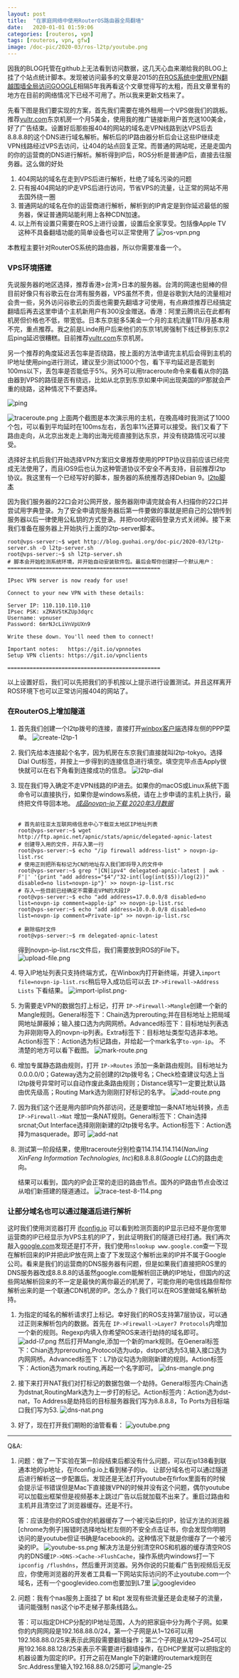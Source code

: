 ```yaml
---
layout: post
title:  "在家庭网络中使用RouterOS路由器全局翻墙"
date:   2020-01-01 01:59:06
categories: [routeros, vpn]
tags: [routeros, vpn, gfw]
image: /doc-pic/2020-03/ros-l2tp/youtube.png
---
```

因我的BLOG托管在github上无法看到访问数据，这几天心血来潮给我的BLOG上挂了个站点统计脚本。发现被访问最多的文章是2015的[在ROS系统中使用VPN翻越围墙全局访问GOOGLE](/setup/ros/use/vpn/to/google/2015/02/19/setup-ros-use-vpn-to-google.html)相隔5年我再看这个文章觉得写的太粗，而且文章里有的地方在目前的网络情况下已经不可用了。所以我来更新文档来了。

先看下图是我们要实现的方案，首先我们需要在境外租用一个VPS做我们的跳板。推荐[vultr.com](https://www.vultr.com/?ref=8414686-6G)东京机房一个月5美金，使用我的推广链接新用户首充送100美金，好了广告结束。设置好后那些报404的网站的域名走VPN线路到达VPS后去8.8.8.8的这个DNS进行域名解析。解析后的IP路由器分析后会让这些IP继续走VPN线路经过VPS去访问，让404的站点回复正常。而普通的网站呢，还是走国内的你的运营商的DNS进行解析。解析得到IP后，ROS分析是普通IP后，直接去往服务器。这么做的好处

1. 404网站的域名在走到VPS后进行解析，杜绝了域名污染的问题
2. 只有报404网站的IP走VPS后进行访问，节省VPS的流量，让正常的网站不用去国外绕一圈
3. 普通网站的域名在你的运营商进行解析，解析到的IP肯定是到你延迟最低的服务器，保证普通网站能利用上各种CDN加速。
4. 以上所有设置只需要在ROS上进行设置，设置后全家享受。包括像Apple TV这种不具备翻墙功能的简单设备也可以正常使用了
![ros-vpn.png](/doc-pic/2020-03/ros-vpn.png)

本教程主要针对RouterOS系统的路由器，所以你需要准备一个。

### VPS环境搭建

先说服务器的地区选择，推荐香港>台湾>日本的服务器。台湾的网速也挺棒的但目前好像只有谷歌云在台湾有服务器，VPS虽然不贵，但是谷歌到大陆的流量相对会贵一些，另外访问谷歌云的页面也需要先翻墙才可使用，有点麻烦推荐已经搞定翻墙后再去这里申请个主机新用户有300没金赠送。香港：阿里云腾讯云在此都有机房但价格也不低，带宽低。日本东京挺多5美金一个月的主机流量1TB/月基本用不完，重点推荐。我之前是Linde用户后来他们的东京1机房强制下线迁移到东京2后ping延迟很糟糕。目前推荐[vultr.com](https://www.vultr.com/?ref=8414686-6G)东京机房。

另一个推荐的角度延迟丢包率是否绕路，按上面的方法申请完主机后会得到主机的IP地址使用ping进行测试，建议至少测试1000个包，看下平均延迟是否能到100ms以下，丢包率是否能低于5%。另外可以用traceroute命令来看看从你的路由器到VPS的路径是否有绕远，比如从北京到东京如果中间出现美国的IP那就会严重的绕路，这种情况下不要选择。

![ping](/doc-pic/2020-03/ros-l2tp/ping-time.png)

![traceroute.png](/doc-pic/2020-03/ros-l2tp/trace.png)
上面两个截图是本次演示用的主机，在晚高峰时我测试了1000个包，可以看到平均延时在100ms左右，丢包率1%还算可以接受。我们又看了下路由走向，从北京出发走上海的出海光缆直接到达东京，并没有绕路情况可以接受。

选择好主机后我们开始选择VPN方案旧文章推荐使用的PPTP协议目前应该已经完成无法使用了，而且iOS9后也认为这种管道协议不安全不再支持，目前推荐l2tp协议。我这里有一个已经写好的脚本，服务器的系统推荐选择Debian 9。[l2tp脚本](/doc-pic/2020-03/l2tp-server.sh)

因为我们服务器的22口会对公网开放，服务器刚申请完就会有人扫描你的22口并尝试用字典登录。为了安全申请完服务器后第一件要做的事就是把自己的公钥传到服务器以后一律使用公私钥的方式登录。并把root的密码登录方式关闭掉。接下来我们准备在服务器上开始执行上面的l2tp-server脚本。

~~~ shell
root@vps-server:~$ wget http://blog.guohai.org/doc-pic/2020-03/l2tp-server.sh -O l2tp-server.sh
root@vps-server:~$ sh l2tp-server.sh
# 脚本会开始检测系统环境，并开始自动安装软件包。最后会帮你创建好一个默认用户：
================================================

IPsec VPN server is now ready for use!

Connect to your new VPN with these details:

Server IP: 110.110.110.110
IPsec PSK: xZRAVStKZUp3dqrc
Username: vpnuser
Password: 6mrNJcLiVnVpUXn9

Write these down. You'll need them to connect!

Important notes:   https://git.io/vpnnotes
Setup VPN clients: https://git.io/vpnclients

================================================
~~~
以上设置好后，我们可以先把我们的手机按以上提示进行设置测试。并且这样离开ROS环境下也可以正常访问报404的网站了。

### 在RouterOS上增加隧道

1. 首先我们创建一个l2tp拨号的连接，直接打开[winbox客户端](https://mikrotik.com/download)选择左侧的PPP菜单。
![create-l2tp-1](/doc-pic/2020-03/ros-l2tp/create-l2tp.png)
2. 我们先给本连接起个名字，因为机房在东京我们直接就叫l2tp-tokyo。选择Dial Out标签，并按上一步得到的连接信息进行填空。填空完毕点击Apply很快就可以在右下角看到连接成功的信息。
![l2tp-dial](/doc-pic/2020-03/ros-l2tp/l2tp-dial.png)
3. 现在我们导入确定不走VPN线路的IP进去。如果你的macOS或Linux系统下面命令可以直接执行，如果你是windows系统，请在上步申请的主机上执行，最终把文件导回本地。
[*成品novpn-ip下载,2020年3月数据*](/doc-pic/2020-03/ros-l2tp/novpn-ip-list-202003.zip)

    ~~~ shell

    # 首先前往亚太互联网络信息中心下载亚太地区IP地址列表
    root@vps-server:~$ wget http://ftp.apnic.net/apnic/stats/apnic/delegated-apnic-latest
    # 创建导入用的文件，并存入第一行
    root@vps-server:~$ echo "/ip firewall address-list" > novpn-ip-list.rsc
    # 使用正则把所有标记为CN的地址存入我们即将导入的文件中
    root@vps-server:~$ grep "|CN|ipv4" delegated-apnic-latest | awk -F'|' '{print "add address="$4"/"32-int(log(int($5))/log(2))" disabled=no list=novpn-ip"}' >> novpn-ip-list.rsc
    # 存入一些目前已经确定不需要走VPN的大段IP
    root@vps-server:~$ echo "add address=17.0.0.0/8 disabled=no list=novpn-ip comment=apple-ip" >> novpn-ip-list.rsc
    root@vps-server:~$ echo "add address=10.0.0.0/8 disabled=no list=novpn-ip comment=Private-ip" >> novpn-ip-list.rsc

    # 删除临时文件
    root@vps-server:~$ rm delegated-apnic-latest
    ~~~
    得到novpn-ip-list.rsc文件后，我们需要放到ROS的File下。
![upload-file.png](/doc-pic/2020-03/ros-l2tp/upload-file.png)
4. 导入IP地址列表只支持终端方式，在Winbox内打开新终端，并键入`import file=novpn-ip-list.rsc`稍后导入成功后可以去 `IP->Firewall->Address Lists` 下看结果。
![import-iplist.png-](/doc-pic/2020-03/ros-l2tp/import-iplist.png)
5. 为需要走VPN的数据包打上标记，打开 `IP->Firewall->Mangle`创建一个新的Mangle规则。General标签下：Chain选为prerouting;并在目标地址上把局域网地址屏蔽掉；输入接口选为内网网桥。Advanced标签下：目标地址列表选为非刚刚导入的novpn-ip列表。Extra标签下：目标地址类型勾选非本地。Action标签下：Action选为标记路由，并给起一个mark名字`to-vpn-ip`。 不清楚的地方可以看下截图。
![mark-route.png](/doc-pic/2020-03/ros-l2tp/mark-route.png)

6. 增加专属静态路由规则，打开 `IP->Routes` 添加一条新路由规则。目标地址为0.0.0.0/0；Gateway选为之前创建的l2tp拨号名；Check检查建议勾选上当l2tp拨号异常时可以自动作废此条路由规则；Distance填写1一定要比默认路由优先级高；Routing Mark选为刚刚打好标记的名字。
![add-route.png](/doc-pic/2020-03/ros-l2tp/add-route.png)

7. 因为我们这个还是用内部IP向外部访问，还是要增加一条NAT地址转换，点击 `IP->Firewall->Nat` 增加一条NAT规则。General标签下：Chain选择srcnat;Out Interface选择刚刚新建的l2tp拨号名字。Action标签下：Action选择为masquerade。即可
![add-nat](/doc-pic/2020-03/ros-l2tp/add-nat.png)

8. 测试第一阶段结果，使用traceroute分别检查114.114.114.114(*NanJing XinFeng Information Technologies, Inc*)和8.8.8.8(*Google LLC*)的路由走向。

    结果可以看到，国内的IP会正常的走旧的路由节点。国外的IP路由节点会改过从咱们新搭建的隧道通过。
![trace-test-8-114.png](/doc-pic/2020-03/ros-l2tp/trace-test-8-114.png)

### 让部分域名也可以通过隧道后进行解析

这时我们使用浏览器打开 [ifconfig.io](https://ifconfig.io/) 可以看到检测页面的IP显示已经不是你宽带运营商的IP已经显示为VPS主机的IP了，到此证明我们的隧道已经打通。我们再次敲入[google.com](https://www.google.com)发现还是打不开，我们使用`nslookup www.google.com`查一下现在解析回来的IP并把此IP放在网上查了下发现这个解析出来的IP并不属于Google公司。看来是我们的运营商的DNS服务器有问题，但是如果我们直接把ROS里的DNS服务器改成8.8.8.8的话虽然google.com能解析回正确的IP地址，但国内的这些网站解析回来的不一定是最快的离你最近的机房了，可能你用的电信线路但帮你解析出来的是一个联通CDN机房的IP。怎么办？我们可以在ROS里做域名解析劫持。

1. 为指定的域名的解析请求打上标记。幸好我们的ROS支持第7层协议，可以通过正则来解析包内的数据。首先在 `IP->Firewall->Layer7 Protocols`内增加一个新的规则。Regexp内填入你希望ROS来进行劫持的域名即可。
![add-l7.png](/doc-pic/2020-03/ros-l2tp/add-l7.png)
然后打开Mangle,添加一个新的mark规则。在General标签下：Chian选为prerouting,Protocol选为udp，dstport选为53,输入接口选为内网网桥。Advanced标签下：L7协议勾选为刚刚新建的规则。Action标签下：Action选为mark routing,再起一个名字即可。
![dns-mangle.png](/doc-pic/2020-03/ros-l2tp/dns-mangle.png)

2. 接下来打开NAT我们对打标记的数据包做一个劫持。General标签内:Chain选为dstnat,RoutingMark选为上一步打的标记。Action标签内：Action选为dst-nat，To Address是劫持后的目标服务器我们写为8.8.8.8，To Ports为目标端口我们写为53.
![dns-nat.png](/doc-pic/2020-03/ros-l2tp/dns-nat.png)

3. 好了，现在打开我们期盼的油管看看：
![youtube.png](/doc-pic/2020-03/ros-l2tp/youtube.png)

---
Q&A:
1. 问题：做了一下实验在第一阶段结束后都没有什么问题，可以在ip138看到联通本地的ip地址，在ifconfig.io上看到梯子的ip。 让部分域名也可以通过隧道后进行解析这一步配置后。发现还是无法打开youtube在firfox里面有的时候会提示证书错误但是Mac下直接拨VPN的时候并没有这个问题，偶尔youtube可以加载出框架但是视频基本上跳过广告以后就加载不出来了。重启过路由和主机并且清空过了浏览器缓存。还是不行。 

    答：应该是你的ROS或你的机器缓存了一个被污染后的IP，验证方法的浏览器[chrome为例子]报错时选择地址栏左侧的不安全点击证书，你会发现你明明访问的是youtube但证书确是facebook的。这种情况下就是你缓存了一个被污染的IP。
    ![youtube-ss.png](/doc-pic/2020-03/youtube-ss.png)
    解决方法是分别清空ROS和机器的缓存清空ROS内的DNS缓`IP->DNS->Cache->FlushCache`，操作系统内windows打一下`ipconfig /flushdns`，然后重开浏览器。另外你说的只能看广告到视频后无反应，你使用浏览器的开发者工具看一下网站实际访问的不止youtube.com一个域名，还有一个googlevideo.com也要加到L7里
    ![googlevideo](/doc-pic/2020-03/googlevideo.png)

2. 问题：我有个nas服务上面挂了 bt 和pt 发现有些流量还是会走梯子的流量，请问能强制 nas这个ip不走梯子那条线路么。

    答：可以指定DHCP分配的IP地址范围，人为的把家庭中分为两个子网。如果你的内网网段是192.168.88.0/24，第一个子网是从1~126可以用192.168.88.0/25来表示此网段需要翻墙操作；第二个子网是从129~254可以用192.168.88.128/25来表示不需要进行翻墙操作，在DHCP里就可以把指定的机器设置为固定的IP。打开之前在Mangle下的新建的routemark规则在Src.Address里输入192.168.88.0/25即可
    ![mangle-25](/doc-pic/2020-03/mangle-25.png)